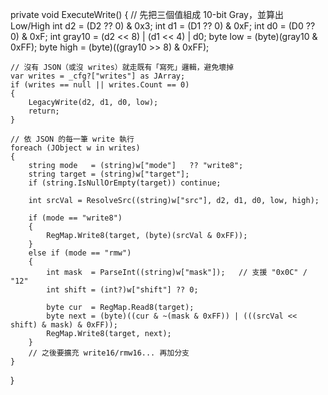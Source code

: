 private void ExecuteWrite()
{
    // 先把三個值組成 10-bit Gray，並算出 Low/High
    int d2 = (D2 ?? 0) & 0x3;
    int d1 = (D1 ?? 0) & 0xF;
    int d0 = (D0 ?? 0) & 0xF;
    int gray10 = (d2 << 8) | (d1 << 4) | d0;
    byte low  = (byte)(gray10 & 0xFF);
    byte high = (byte)((gray10 >> 8) & 0xFF);

    // 沒有 JSON（或沒 writes）就走既有「寫死」邏輯，避免壞掉
    var writes = _cfg?["writes"] as JArray;
    if (writes == null || writes.Count == 0)
    {
        LegacyWrite(d2, d1, d0, low);
        return;
    }

    // 依 JSON 的每一筆 write 執行
    foreach (JObject w in writes)
    {
        string mode   = (string)w["mode"]   ?? "write8";
        string target = (string)w["target"];
        if (string.IsNullOrEmpty(target)) continue;

        int srcVal = ResolveSrc((string)w["src"], d2, d1, d0, low, high);

        if (mode == "write8")
        {
            RegMap.Write8(target, (byte)(srcVal & 0xFF));
        }
        else if (mode == "rmw")
        {
            int mask  = ParseInt((string)w["mask"]);   // 支援 "0x0C" / "12"
            int shift = (int?)w["shift"] ?? 0;

            byte cur  = RegMap.Read8(target);
            byte next = (byte)((cur & ~(mask & 0xFF)) | (((srcVal << shift) & mask) & 0xFF));
            RegMap.Write8(target, next);
        }
        // 之後要擴充 write16/rmw16... 再加分支
    }
}